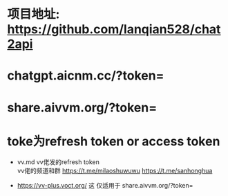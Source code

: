 # 项目地址: https://github.com/lanqian528/chat2api

# chatgpt.aicnm.cc/?token=
# share.aivvm.org/?token=

# toke为refresh token or access token 

- vv.md vv佬发的refresh token  
vv佬的频道和群 https://t.me/milaoshuwuwu https://t.me/sanhonghua

- https://vv-plus.voct.org/ 这 仅适用于 share.aivvm.org/?token=


